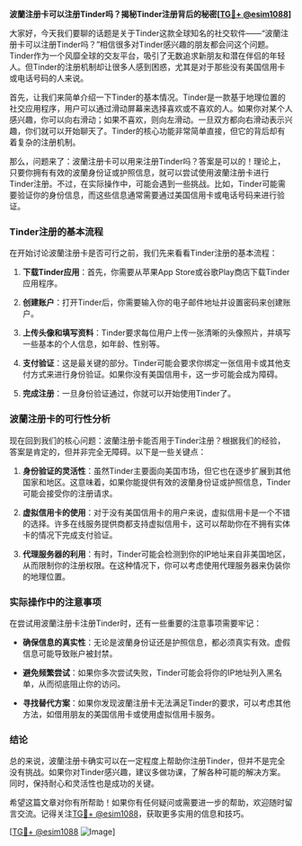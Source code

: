 **波蘭注册卡可以注册Tinder吗？揭秘Tinder注册背后的秘密[[TG💪+ @esim1088](https://t.me/s/esim1088)]**

大家好，今天我们要聊的话题是关于Tinder这款全球知名的社交软件——“波蘭注册卡可以注册Tinder吗？”相信很多对Tinder感兴趣的朋友都会问这个问题。Tinder作为一个风靡全球的交友平台，吸引了无数追求新朋友和潜在伴侣的年轻人。但Tinder的注册机制却让很多人感到困惑，尤其是对于那些没有美国信用卡或电话号码的人来说。

首先，让我们来简单介绍一下Tinder的基本情况。Tinder是一款基于地理位置的社交应用程序，用户可以通过滑动屏幕来选择喜欢或不喜欢的人。如果你对某个人感兴趣，你可以向右滑动；如果不喜欢，则向左滑动。一旦双方都向右滑动表示兴趣，你们就可以开始聊天了。Tinder的核心功能非常简单直接，但它的背后却有着复杂的注册机制。

那么，问题来了：波蘭注册卡可以用来注册Tinder吗？答案是可以的！理论上，只要你拥有有效的波蘭身份证或护照信息，就可以尝试使用波蘭注册卡进行Tinder注册。不过，在实际操作中，可能会遇到一些挑战。比如，Tinder可能需要验证你的身份信息，而这些信息通常需要通过美国信用卡或电话号码来进行验证。

### Tinder注册的基本流程

在开始讨论波蘭注册卡是否可行之前，我们先来看看Tinder注册的基本流程：

1. **下载Tinder应用**：首先，你需要从苹果App Store或谷歌Play商店下载Tinder应用程序。
   
2. **创建账户**：打开Tinder后，你需要输入你的电子邮件地址并设置密码来创建账户。

3. **上传头像和填写资料**：Tinder要求每位用户上传一张清晰的头像照片，并填写一些基本的个人信息，如年龄、性别等。

4. **支付验证**：这是最关键的部分。Tinder可能会要求你绑定一张信用卡或其他支付方式来进行身份验证。如果你没有美国信用卡，这一步可能会成为障碍。

5. **完成注册**：一旦身份验证通过，你就可以开始使用Tinder了。

### 波蘭注册卡的可行性分析

现在回到我们的核心问题：波蘭注册卡能否用于Tinder注册？根据我们的经验，答案是肯定的，但并非完全无障碍。以下是一些关键点：

1. **身份验证的灵活性**：虽然Tinder主要面向美国市场，但它也在逐步扩展到其他国家和地区。这意味着，如果你能提供有效的波蘭身份证或护照信息，Tinder可能会接受你的注册请求。

2. **虚拟信用卡的使用**：对于没有美国信用卡的用户来说，虚拟信用卡是一个不错的选择。许多在线服务提供商都支持虚拟信用卡，这可以帮助你在不拥有实体卡的情况下完成支付验证。

3. **代理服务器的利用**：有时，Tinder可能会检测到你的IP地址来自非美国地区，从而限制你的注册权限。在这种情况下，你可以考虑使用代理服务器来伪装你的地理位置。

### 实际操作中的注意事项

在尝试用波蘭注册卡注册Tinder时，还有一些重要的注意事项需要牢记：

- **确保信息的真实性**：无论是波蘭身份证还是护照信息，都必须真实有效。虚假信息可能导致账户被封禁。

- **避免频繁尝试**：如果你多次尝试失败，Tinder可能会将你的IP地址列入黑名单，从而彻底阻止你的访问。

- **寻找替代方案**：如果你发现波蘭注册卡无法满足Tinder的要求，可以考虑其他方法，如借用朋友的美国信用卡或使用虚拟信用卡服务。

### 结论

总的来说，波蘭注册卡确实可以在一定程度上帮助你注册Tinder，但并不是完全没有挑战。如果你对Tinder感兴趣，建议多做功课，了解各种可能的解决方案。同时，保持耐心和灵活性也是成功的关键。

希望这篇文章对你有所帮助！如果你有任何疑问或需要进一步的帮助，欢迎随时留言交流。记得关注[TG💪+ @esim1088](https://t.me/s/esim1088)，获取更多实用的信息和技巧。

[[TG💪+ @esim1088](https://t.me/s/esim1088) ![Image](https://i.postimg.cc/4NQfJmqS/Snipaste-2025-05-13-00-14-12.png)]